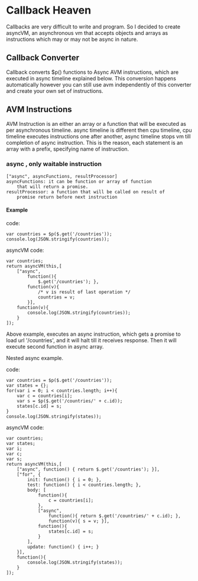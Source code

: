 # Callback Heaven
Callbacks are very difficult to write and program. So I decided to create asyncVM, 
an asynchronous vm that accepts objects and arrays as instructions which may or 
may not be async in nature. 

## Callback Converter 
Callback converts $p() functions to Async AVM instructions, which are 
executed in async timeline explained below. This conversion happens automatically
however you can still use avm independently of this converter and create your own
set of instructions.

## AVM Instructions
AVM Instruction is an either an array or a function that will be executed as per 
asynchronous timeline. async timeline is different then cpu timeline, cpu timeline
executes instructions one after another, async timeline stops vm till completion of async
instruction. This is the reason, each statement is an array with a prefix, specifying 
name of instruction.

### async , only waitable instruction
    ["async", asyncFunctions, resultProcessor]
    asyncFunctions: it can be function or array of function 
        that will return a promise.
    resultProcessor: a function that will be called on result of
        promise return before next instruction
        
#### Example

code:

    var countries = $p($.get('/countries'));
    console.log(JSON.stringify(countries));
        
asyncVM code:
    
    var countries;
    return asyncVM(this,[
        ["async", 
            function(){ 
                $.get('/countries'); },
            function(v){
                /* v is result of last operation */
                countries = v;
            }],
        function(v){
            console.log(JSON.stringify(countries));
        }
    ]);
    
Above example, executes an async instruction, which gets a promise to load
url '/countries', and it will halt till it receives response. Then it will 
execute second function in async array.

Nested async example.

code:
    
    var countries = $p($.get('/countries'));
    var states = {};
    for(var i = 0; i < countries.length; i++){
        var c = countries[i];
        var s = $p($.get('/countries/' + c.id));
        states[c.id] = s;
    }
    console.log(JSON.stringify(states));
    
asyncVM code:

    var countries;
    var states;
    var i;
    var c;
    var s;
    return asyncVM(this,[
        ["async", function() { return $.get('/countries'); }],
        ["for", {
            init: function() { i = 0; },
            test: function() { i < countries.length; },
            body: [
                function(){
                    c = countries[i];
                },
                ["async", 
                    function(){ return $.get('/countries/' + c.id); },
                    function(v){ s = v; }],
                function(){
                    states[c.id] = s;
                }
            ],
            update: function() { i++; }
        }],
        function(){
            console.log(JSON.stringify(states));
        }
    ]);
